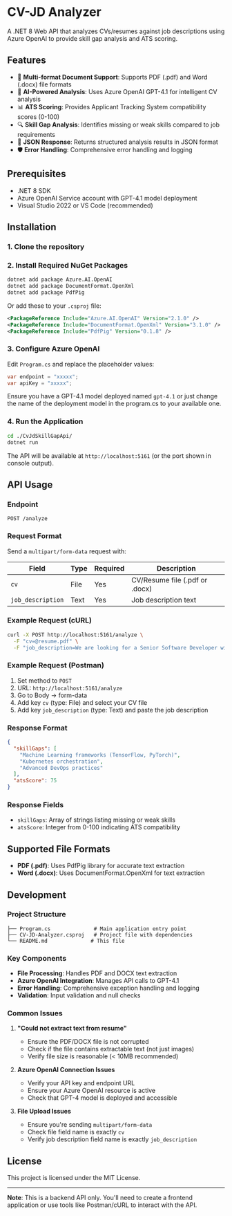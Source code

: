 ﻿# CV-JD Analyzer

A .NET 8 Web API that analyzes CVs/resumes against job descriptions using Azure OpenAI to provide skill gap analysis and ATS scoring.

## Features

- 📄 **Multi-format Document Support**: Supports PDF (.pdf) and Word (.docx) file formats
- 🤖 **AI-Powered Analysis**: Uses Azure OpenAI GPT-4.1 for intelligent CV analysis
- 📊 **ATS Scoring**: Provides Applicant Tracking System compatibility scores (0-100)
- 🔍 **Skill Gap Analysis**: Identifies missing or weak skills compared to job requirements
- 📝 **JSON Response**: Returns structured analysis results in JSON format
- 🛡️ **Error Handling**: Comprehensive error handling and logging

## Prerequisites

- .NET 8 SDK
- Azure OpenAI Service account with GPT-4.1 model deployment
- Visual Studio 2022 or VS Code (recommended)

## Installation

### 1. Clone the repository

### 2. Install Required NuGet Packages
```bash
dotnet add package Azure.AI.OpenAI
dotnet add package DocumentFormat.OpenXml
dotnet add package PdfPig
```

Or add these to your `.csproj` file:
```xml
<PackageReference Include="Azure.AI.OpenAI" Version="2.1.0" />
<PackageReference Include="DocumentFormat.OpenXml" Version="3.1.0" />
<PackageReference Include="PdfPig" Version="0.1.8" />
```

### 3. Configure Azure OpenAI
Edit `Program.cs` and replace the placeholder values:

```csharp
var endpoint = "xxxxx";
var apiKey = "xxxxx";
```

Ensure you have a GPT-4.1 model deployed named `gpt-4.1` or just change the name of the deployment model in the program.cs to your available one.

### 4. Run the Application
```bash
cd ./CvJdSkillGapApi/
dotnet run
```

The API will be available at `http://localhost:5161` (or the port shown in console output).

## API Usage

### Endpoint
```
POST /analyze
```

### Request Format
Send a `multipart/form-data` request with:

| Field | Type | Required | Description |
|-------|------|----------|-------------|
| `cv` | File | Yes | CV/Resume file (.pdf or .docx) |
| `job_description` | Text | Yes | Job description text |

### Example Request (cURL)
```bash
curl -X POST http://localhost:5161/analyze \
  -F "cv=@resume.pdf" \
  -F "job_description=We are looking for a Senior Software Developer with experience in C#, .NET, Azure, and microservices architecture..."
```

### Example Request (Postman)
1. Set method to `POST`
2. URL: `http://localhost:5161/analyze`
3. Go to Body → form-data
4. Add key `cv` (type: File) and select your CV file
5. Add key `job_description` (type: Text) and paste the job description

### Response Format
```json
{
  "skillGaps": [
    "Machine Learning frameworks (TensorFlow, PyTorch)",
    "Kubernetes orchestration",
    "Advanced DevOps practices"
  ],
  "atsScore": 75
}
```

### Response Fields
- `skillGaps`: Array of strings listing missing or weak skills
- `atsScore`: Integer from 0-100 indicating ATS compatibility

## Supported File Formats

- **PDF (.pdf)**: Uses PdfPig library for accurate text extraction
- **Word (.docx)**: Uses DocumentFormat.OpenXml for text extraction

## Development

### Project Structure
```
├── Program.cs              # Main application entry point
├── CV-JD-Analyzer.csproj   # Project file with dependencies
└── README.md              # This file
```

### Key Components
- **File Processing**: Handles PDF and DOCX text extraction
- **Azure OpenAI Integration**: Manages API calls to GPT-4.1
- **Error Handling**: Comprehensive exception handling and logging
- **Validation**: Input validation and null checks

### Common Issues

1. **"Could not extract text from resume"**
   - Ensure the PDF/DOCX file is not corrupted
   - Check if the file contains extractable text (not just images)
   - Verify file size is reasonable (< 10MB recommended)

2. **Azure OpenAI Connection Issues**
   - Verify your API key and endpoint URL
   - Ensure your Azure OpenAI resource is active
   - Check that GPT-4 model is deployed and accessible

3. **File Upload Issues**
   - Ensure you're sending `multipart/form-data`
   - Check file field name is exactly `cv`
   - Verify job description field name is exactly `job_description`

## License

This project is licensed under the MIT License.

---

**Note**: This is a backend API only. You'll need to create a frontend application or use tools like Postman/cURL to interact with the API.